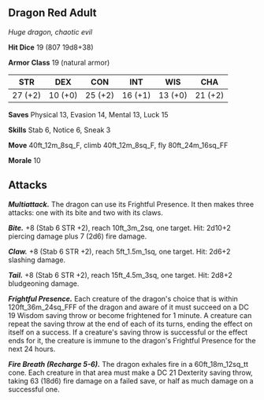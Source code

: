 ## Dragon Red Adult

*Huge dragon, chaotic evil*

**Hit Dice** 19 (807 19d8+38)

**Armor Class** 19 (natural armor)

| STR     | DEX     | CON     | INT     | WIS     | CHA     |
|---------|---------|---------|---------|---------|---------|
| 27 (+2) | 10 (+0) | 25 (+2) | 16 (+1) | 13 (+0) | 21 (+2) |

**Saves** Physical 13, Evasion 14, Mental 13, Luck 15

**Skills** Stab 6, Notice 6, Sneak 3

**Move** 40ft_12m_8sq_F, climb 40ft_12m_8sq_F, fly 80ft_24m_16sq_FF

**Morale** 10

## Attacks

***Multiattack.*** The dragon can use its Frightful Presence. It then makes three attacks: one with its bite and two with its claws.

***Bite.*** +8 (Stab 6 STR +2), reach 10ft_3m_2sq, one target. Hit: 2d10+2 piercing damage plus 7 (2d6) fire damage.

***Claw.*** +8 (Stab 6 STR +2), reach 5ft_1.5m_1sq, one target. Hit: 2d6+2 slashing damage.

***Tail.*** +8 (Stab 6 STR +2), reach 15ft_4.5m_3sq, one target. Hit: 2d8+2 bludgeoning damage.

***Frightful Presence.*** Each creature of the dragon's choice that is within 120ft_36m_24sq_FFF of the dragon and aware of it must succeed on a DC 19 Wisdom saving throw or become frightened for 1 minute. A creature can repeat the saving throw at the end of each of its turns, ending the effect on itself on a success. If a creature's saving throw is successful or the effect ends for it, the creature is immune to the dragon's Frightful Presence for the next 24 hours.

***Fire Breath (Recharge 5-6).*** The dragon exhales fire in a 60ft_18m_12sq_tt cone. Each creature in that area must make a DC 21 Dexterity saving throw, taking 63 (18d6) fire damage on a failed save, or half as much damage on a successful one.

